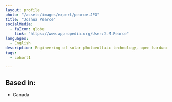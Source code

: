 ```yaml
---
layout: profile
photo: "/assets/images/expert/pearce.JPG"
title: "Joshua Pearce"
socialMedia:
  - faIcon: globe
    link: "https://www.appropedia.org/User:J.M.Pearce"
languages:
  - English
description: Engineering of solar photovoltaic technology, open hardware, and distributed recycling and additive manufacturing (DRAM) using RepRap 3-D printing, but also includes policy and economics.
tags:
  - cohort1

---
```


## Based in: 
- Canada
